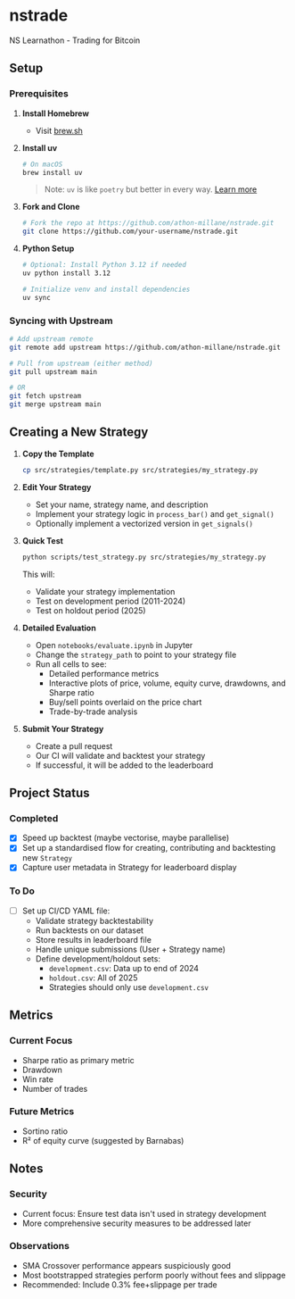 # nstrade

NS Learnathon - Trading for Bitcoin

## Setup

### Prerequisites

1. **Install Homebrew**
   - Visit [brew.sh](https://brew.sh)

2. **Install uv**
   ```bash
   # On macOS
   brew install uv
   ```
   > Note: `uv` is like `poetry` but better in every way. [Learn more](https://docs.astral.sh/uv/getting-started/installation/)

3. **Fork and Clone**
   ```bash
   # Fork the repo at https://github.com/athon-millane/nstrade.git
   git clone https://github.com/your-username/nstrade.git
   ```

4. **Python Setup**
   ```bash
   # Optional: Install Python 3.12 if needed
   uv python install 3.12
   
   # Initialize venv and install dependencies
   uv sync
   ```

### Syncing with Upstream

```bash
# Add upstream remote
git remote add upstream https://github.com/athon-millane/nstrade.git

# Pull from upstream (either method)
git pull upstream main

# OR
git fetch upstream
git merge upstream main
```

## Creating a New Strategy

1. **Copy the Template**
   ```bash
   cp src/strategies/template.py src/strategies/my_strategy.py
   ```

2. **Edit Your Strategy**
   - Set your name, strategy name, and description
   - Implement your strategy logic in `process_bar()` and `get_signal()`
   - Optionally implement a vectorized version in `get_signals()`

3. **Quick Test**
   ```bash
   python scripts/test_strategy.py src/strategies/my_strategy.py
   ```
   This will:
   - Validate your strategy implementation
   - Test on development period (2011-2024)
   - Test on holdout period (2025)

4. **Detailed Evaluation**
   - Open `notebooks/evaluate.ipynb` in Jupyter
   - Change the `strategy_path` to point to your strategy file
   - Run all cells to see:
     - Detailed performance metrics
     - Interactive plots of price, volume, equity curve, drawdowns, and Sharpe ratio
     - Buy/sell points overlaid on the price chart
     - Trade-by-trade analysis

5. **Submit Your Strategy**
   - Create a pull request
   - Our CI will validate and backtest your strategy
   - If successful, it will be added to the leaderboard

## Project Status

### Completed
- [x] Speed up backtest (maybe vectorise, maybe parallelise)
- [x] Set up a standardised flow for creating, contributing and backtesting new `Strategy`
- [x] Capture user metadata in Strategy for leaderboard display

### To Do
- [ ] Set up CI/CD YAML file:
  - Validate strategy backtestability
  - Run backtests on our dataset
  - Store results in leaderboard file
  - Handle unique submissions (User + Strategy name)
  - Define development/holdout sets:
    - `development.csv`: Data up to end of 2024
    - `holdout.csv`: All of 2025
    - Strategies should only use `development.csv`

## Metrics

### Current Focus
- Sharpe ratio as primary metric
- Drawdown
- Win rate
- Number of trades

### Future Metrics
- Sortino ratio
- R² of equity curve (suggested by Barnabas)

## Notes

### Security
- Current focus: Ensure test data isn't used in strategy development
- More comprehensive security measures to be addressed later

### Observations
- SMA Crossover performance appears suspiciously good
- Most bootstrapped strategies perform poorly without fees and slippage
- Recommended: Include 0.3% fee+slippage per trade
